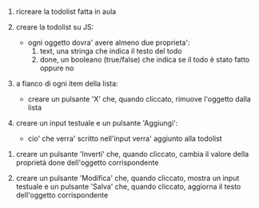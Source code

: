 

1. ricreare la todolist fatta in aula 

2. creare la todolist su JS:    
    - ogni oggetto dovra' avere almeno due proprieta':
        1. text, una stringa che indica il testo del todo
        2. done, un booleano (true/false) che indica se il todo è stato fatto oppure no

3. a fianco di ogni item della lista:
    - creare un pulsante 'X' che, quando cliccato, rimuove l'oggetto dalla lista

4. creare un input testuale e un pulsante 'Aggiungi':
    - cio' che verra' scritto nell'input verra' aggiunto alla todolist


<!-- BONUS -->

1. creare un pulsante 'Inverti' che, quando cliccato, cambia il valore della proprietà done dell'oggetto corrispondente

2. creare un pulsante 'Modifica' che, quando cliccato, mostra un input testuale e un pulsante 'Salva' che, quando cliccato, aggiorna il testo dell'oggetto corrispondente